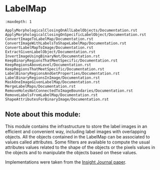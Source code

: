 # LabelMap

```{toctree}
:maxdepth: 1

ApplyMorphologicalClosingOnAllLabelObjects/Documentation.rst
ApplyMorphologicalClosingOnSpecificLabelObject/Documentation.rst
ConvertImageToLabelMap/Documentation.rst
ConvertImageWithLabelsToShapeLabelMap/Documentation.rst
ConvertLabelMapToImage/Documentation.rst
ExtractGivenLabelObject/Documentation.rst
InvertImageUsingBinaryNot/Documentation.rst
KeepBinaryRegionsThatMeetSpecific/Documentation.rst
KeepRegionsAboveLevel/Documentation.rst
KeepRegionsThatMeetSpecific/Documentation.rst
LabelBinaryRegionsAndGetProperties/Documentation.rst
LabelBinaryRegionsInImage/Documentation.rst
MaskOneImageGivenLabelMap/Documentation.rst
MergeLabelMaps/Documentation.rst
RemoveHolesNotConnectedToImageBoundaries/Documentation.rst
RemoveLabelsFromLabelMap/Documentation.rst
ShapeAttributesForBinaryImage/Documentation.rst
```

## Note about this module:

This module contains the infrastructure to store the label images in an efficient and convenient way, including label images with overlapping objects.
All the objects contained in the LabelMap can be associated to values called attributes.
Some filters are available to compute the usual attributes values related to the shape of the objects or the pixels values in the objects and to manipulate the objects based on these values.

Implementations were taken from the [Insight Journal paper].

[insight journal paper]: https://www.insight-journal.org/browse/publication/176RemoveLabelsFromLabelMap/Documentation.rstKeepRegionsThatMeetSpecific/Documentation.rstKeepRegionsAboveLevel/Documentation.rstKeepBinaryRegionsThatMeetSpecific/Documentation.rstLabelBinaryRegionsInImage/Documentation.rstLabelBinaryRegionsAndGetProperties/Documentation.rstConvertLabelMapToImage/Documentation.rstMergeLabelMaps/Documentation.rstConvertImageWithLabelsToShapeLabelMap/Documentation.rstShapeAttributesForBinaryImage/Documentation.rstInvertImageUsingBinaryNot/Documentation.rstConvertImageToLabelMap/Documentation.rst
